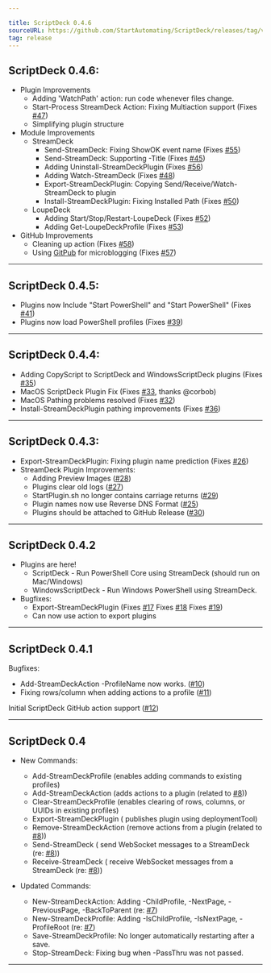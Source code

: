 ```yaml
---

title: ScriptDeck 0.4.6
sourceURL: https://github.com/StartAutomating/ScriptDeck/releases/tag/v0.4.6
tag: release
---
```

## ScriptDeck 0.4.6:

* Plugin Improvements
  * Adding 'WatchPath' action: run code whenever files change.
  * Start-Process StreamDeck Action:  Fixing Multiaction support (Fixes [#47](https://github.com/StartAutomating/ScriptDeck/issues/47))
  * Simplifying plugin structure
* Module Improvements
  * StreamDeck
    * Send-StreamDeck:  Fixing ShowOK event name (Fixes [#55](https://github.com/StartAutomating/ScriptDeck/issues/55))
    * Send-StreamDeck:  Supporting -Title (Fixes [#45](https://github.com/StartAutomating/ScriptDeck/issues/45))
    * Adding Uninstall-StreamDeckPlugin (Fixes [#56](https://github.com/StartAutomating/ScriptDeck/issues/56))
    * Adding Watch-StreamDeck (Fixes [#48](https://github.com/StartAutomating/ScriptDeck/issues/48))
    * Export-StreamDeckPlugin:  Copying Send/Receive/Watch-StreamDeck to plugin
    * Install-StreamDeckPlugin: Fixing Installed Path (Fixes [#50](https://github.com/StartAutomating/ScriptDeck/issues/50))
  * LoupeDeck
    * Adding Start/Stop/Restart-LoupeDeck (Fixes [#52](https://github.com/StartAutomating/ScriptDeck/issues/52))
    * Adding Get-LoupeDeckProfile (Fixes [#53](https://github.com/StartAutomating/ScriptDeck/issues/53))
* GitHub Improvements
  * Cleaning up action (Fixes [#58](https://github.com/StartAutomating/ScriptDeck/issues/58))
  * Using [GitPub](https://github.com/StartAutomating/GitPub) for microblogging (Fixes [#57](https://github.com/StartAutomating/ScriptDeck/issues/57))

---

## ScriptDeck 0.4.5:

* Plugins now Include "Start PowerShell" and "Start PowerShell" (Fixes [#41](https://github.com/StartAutomating/ScriptDeck/issues/41))
* Plugins now load PowerShell profiles (Fixes [#39](https://github.com/StartAutomating/ScriptDeck/issues/39))

---

## ScriptDeck 0.4.4:

* Adding CopyScript to ScriptDeck and WindowsScriptDeck plugins (Fixes [#35](https://github.com/StartAutomating/ScriptDeck/issues/35))
* MacOS ScriptDeck Plugin Fix (Fixes [#33](https://github.com/StartAutomating/ScriptDeck/issues/33), thanks @corbob)
* MacOS Pathing problems resolved (Fixes [#32](https://github.com/StartAutomating/ScriptDeck/issues/32))
* Install-StreamDeckPlugin pathing improvements (Fixes [#36](https://github.com/StartAutomating/ScriptDeck/issues/36))

---


## ScriptDeck 0.4.3:
* Export-StreamDeckPlugin: Fixing plugin name prediction (Fixes [#26](https://github.com/StartAutomating/ScriptDeck/issues/26))
* StreamDeck Plugin Improvements:
  * Adding Preview Images ([#28](https://github.com/StartAutomating/ScriptDeck/issues/28))
  * Plugins clear old logs ([#27](https://github.com/StartAutomating/ScriptDeck/issues/27))
  * StartPlugin.sh no longer contains carriage returns ([#29](https://github.com/StartAutomating/ScriptDeck/issues/29))
  * Plugin names now use Reverse DNS Format ([#25](https://github.com/StartAutomating/ScriptDeck/issues/25))
  * Plugins should be attached to GitHub Release ([#30](https://github.com/StartAutomating/ScriptDeck/issues/30))

---

## ScriptDeck 0.4.2
* Plugins are here!
  * ScriptDeck - Run PowerShell Core using StreamDeck (should run on Mac/Windows)
  * WindowsScriptDeck - Run Windows PowerShell using StreamDeck.  
* Bugfixes:
  * Export-StreamDeckPlugin (Fixes [#17](https://github.com/StartAutomating/ScriptDeck/issues/17) Fixes [#18](https://github.com/StartAutomating/ScriptDeck/issues/18) Fixes [#19](https://github.com/StartAutomating/ScriptDeck/issues/19))
  * Can now use action to export plugins

---

## ScriptDeck 0.4.1
Bugfixes:
* Add-StreamDeckAction -ProfileName now works. ([#10](https://github.com/StartAutomating/ScriptDeck/issues/10))
* Fixing rows/column when adding actions to a profile ([#11](https://github.com/StartAutomating/ScriptDeck/issues/11))

Initial ScriptDeck GitHub action support ([#12](https://github.com/StartAutomating/ScriptDeck/issues/12))

---

## ScriptDeck 0.4
* New Commands:
  * Add-StreamDeckProfile (enables adding commands to existing profiles)
  * Add-StreamDeckAction (adds actions to a plugin (related to [#8](https://github.com/StartAutomating/ScriptDeck/issues/8)))
  * Clear-StreamDeckProfile (enables clearing of rows, columns, or UUIDs in existing profiles)
  * Export-StreamDeckPlugin ( publishes plugin using deploymentTool)
  * Remove-StreamDeckAction (remove actions from a plugin (related to [#8](https://github.com/StartAutomating/ScriptDeck/issues/8)))
  * Send-StreamDeck ( send WebSocket messages to a StreamDeck (re: [#8](https://github.com/StartAutomating/ScriptDeck/issues/8)))
  * Receive-StreamDeck ( receive WebSocket messages from a StreamDeck (re: [#8](https://github.com/StartAutomating/ScriptDeck/issues/8)))

* Updated Commands:
  * New-StreamDeckAction: Adding -ChildProfile, -NextPage, -PreviousPage, -BackToParent (re: [#7](https://github.com/StartAutomating/ScriptDeck/issues/7))
  * New-StreamDeckProfile:  Adding -IsChildProfile, -IsNextPage, -ProfileRoot (re: [#7](https://github.com/StartAutomating/ScriptDeck/issues/7))
  * Save-StreamDeckProfile: No longer automatically restarting after a save.
  * Stop-StreamDeck: Fixing bug when -PassThru was not passed.

---

